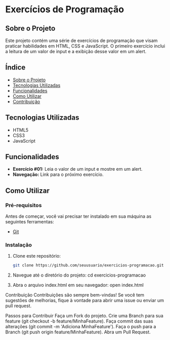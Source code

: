 # Exercícios de Programação

## Sobre o Projeto

Este projeto contém uma série de exercícios de programação que visam praticar habilidades em HTML, CSS e JavaScript. O primeiro exercício inclui a leitura de um valor de input e a exibição desse valor em um alert.

## Índice

- [Sobre o Projeto](#sobre-o-projeto)
- [Tecnologias Utilizadas](#tecnologias-utilizadas)
- [Funcionalidades](#funcionalidades)
- [Como Utilizar](#como-utilizar)
- [Contribuição](#contribuição)

## Tecnologias Utilizadas

- HTML5
- CSS3
- JavaScript

## Funcionalidades

- **Exercício #01:** Leia o valor de um input e mostre em um alert.
- **Navegação:** Link para o próximo exercício.

## Como Utilizar

### Pré-requisitos

Antes de começar, você vai precisar ter instalado em sua máquina as seguintes ferramentas:

- [Git](https://git-scm.com)

### Instalação

1. Clone este repositório:

   ```bash
   git clone https://github.com/seuusuario/exercicios-programacao.git

2. Navegue até o diretório do projeto:
   cd exercicios-programacao

3. Abra o arquivo index.html em seu navegador:
   open index.html


Contribuição
Contribuições são sempre bem-vindas! Se você tem sugestões de melhorias, fique à vontade para abrir uma issue ou enviar um pull request.

Passos para Contribuir
Faça um Fork do projeto.
Crie uma Branch para sua feature (git checkout -b feature/MinhaFeature).
Faça commit das suas alterações (git commit -m 'Adiciona MinhaFeature').
Faça o push para a Branch (git push origin feature/MinhaFeature).
Abra um Pull Request.
